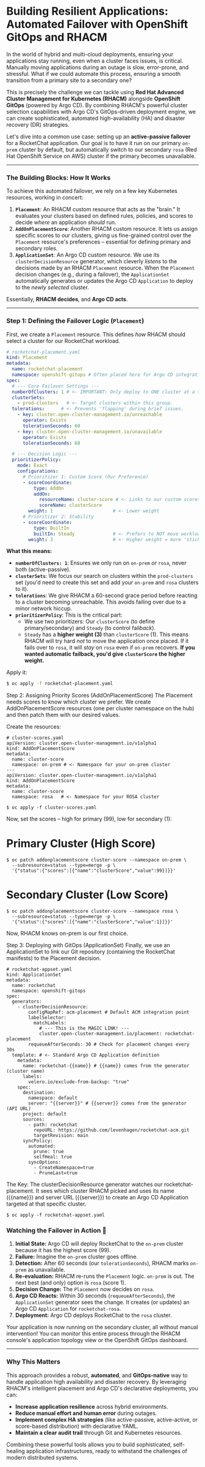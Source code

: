 # Building Resilient Applications: Automated Failover with OpenShift GitOps and RHACM

In the world of hybrid and multi-cloud deployments, ensuring your applications stay running, even when a cluster faces issues, is critical. Manually moving applications during an outage is slow, error-prone, and stressful. What if we could automate this process, ensuring a smooth transition from a primary site to a secondary one?

This is precisely the challenge we can tackle using **Red Hat Advanced Cluster Management for Kubernetes (RHACM)** alongside **OpenShift GitOps** (powered by Argo CD). By combining RHACM's powerful cluster selection capabilities with Argo CD's GitOps-driven deployment engine, we can create sophisticated, automated high-availability (HA) and disaster recovery (DR) strategies.

Let's dive into a common use case: setting up an **active-passive failover** for a RocketChat application. Our goal is to have it run on our primary `on-prem` cluster by default, but automatically switch to our secondary `rosa` (Red Hat OpenShift Service on AWS) cluster if the primary becomes unavailable.

---

### The Building Blocks: How It Works

To achieve this automated failover, we rely on a few key Kubernetes resources, working in concert:

1.  **`Placement`**: An RHACM custom resource that acts as the "brain." It evaluates your clusters based on defined rules, policies, and scores to decide *where* an application *should* run.
2.  **`AddOnPlacementScore`**: Another RHACM custom resource. It lets us assign specific scores to our clusters, giving us fine-grained control over the `Placement` resource's preferences – essential for defining primary and secondary roles.
3.  **`ApplicationSet`**: An Argo CD custom resource. We use its `clusterDecisionResource` generator, which cleverly *listens* to the decisions made by an RHACM `Placement` resource. When the `Placement` decision changes (e.g., during a failover), the `ApplicationSet` automatically generates or updates the Argo CD `Application` to deploy to the *newly selected* cluster.

Essentially, **RHACM decides**, and **Argo CD acts**.

---

### Step 1: Defining the Failover Logic (`Placement`)

First, we create a `Placement` resource. This defines *how* RHACM should select a cluster for our RocketChat workload.

```yaml
# rocketchat-placement.yaml
kind: Placement
metadata:
  name: rocketchat-placement
  namespace: openshift-gitops # Often placed here for Argo CD integration
spec:
  # --- Core Failover Settings ---
  numberOfClusters: 1 # <- IMPORTANT: Only deploy to ONE cluster at a time.
  clusterSets:
    - prod-clusters   # <- Target clusters within this group.
  tolerations:      # <- Prevents 'flapping' during brief issues.
    - key: cluster.open-cluster-management.io/unreachable
      operator: Exists
      tolerationSeconds: 60
    - key: cluster.open-cluster-management.io/unavailable
      operator: Exists
      tolerationSeconds: 60

  # --- Decision Logic ---
  prioritizerPolicy:
    mode: Exact
    configurations:
      # Prioritizer 1: Custom Score (Our Preference)
      - scoreCoordinate:
          type: AddOn
          addOn:
            resourceName: cluster-score # <- Links to our custom scores
            scoreName: clusterScore
        weight: 1                      # <- Lower weight
      # Prioritizer 2: Stability
      - scoreCoordinate:
          type: BuiltIn
          builtIn: Steady              # <- Prefers to NOT move workloads
        weight: 3                      # <- Higher weight = more 'sticky'
```

**What this means:**

* **`numberOfClusters: 1`**: Ensures we only run on `on-prem` *or* `rosa`, never both (active-passive).
* **`clusterSets`**: We focus our search on clusters within the `prod-clusters` set (you'd need to create this set and add your `on-prem` and `rosa` clusters to it).
* **`tolerations`**: We give RHACM a 60-second grace period before reacting to a cluster becoming unreachable. This avoids failing over due to a minor network hiccup.
* **`prioritizerPolicy`**: This is the critical part:
    * We use two prioritizers: Our `clusterScore` (to define primary/secondary) and `Steady` (to control fail*back*).
    * `Steady` has a **higher weight (3)** than `clusterScore` (1). This means RHACM will try hard *not* to move the application once placed. If it fails over to `rosa`, it will *stay* on `rosa` even if `on-prem` recovers. **If you wanted automatic failback, you'd give `clusterScore` the higher weight.**

Apply it:

```bash
$ oc apply -f rocketchat-placement.yaml
```


Step 2: Assigning Priority Scores (AddOnPlacementScore)
The Placement needs scores to know which cluster we prefer. We create AddOnPlacementScore resources (one per cluster namespace on the hub) and then patch them with our desired values.

Create the resources:

```
# cluster-scores.yaml
apiVersion: cluster.open-cluster-management.io/v1alpha1
kind: AddOnPlacementScore
metadata:
  name: cluster-score
  namespace: on-prem # <- Namespace for your on-prem cluster
---
apiVersion: cluster.open-cluster-management.io/v1alpha1
kind: AddOnPlacementScore
metadata:
  name: cluster-score
  namespace: rosa   # <- Namespace for your ROSA cluster
```

```
$ oc apply -f cluster-scores.yaml
```

Now, set the scores – high for primary (99), low for secondary (1):


# Primary Cluster (High Score)
```
$ oc patch addonplacementscore cluster-score --namespace on-prem \
  --subresource=status --type=merge -p \
  '{"status":{"scores":[{"name":"clusterScore","value":99}]}}'
```
# Secondary Cluster (Low Score)

```
$ oc patch addonplacementscore cluster-score --namespace rosa \
  --subresource=status --type=merge -p \
  '{"status":{"scores":[{"name":"clusterScore","value":1}]}}'
```

Now, RHACM knows on-prem is our first choice.

Step 3: Deploying with GitOps (ApplicationSet)
Finally, we use an ApplicationSet to link our Git repository (containing the RocketChat manifests) to the Placement decision.

```
# rocketchat-appset.yaml
kind: ApplicationSet
metadata:
  name: rocketchat
  namespace: openshift-gitops
spec:
  generators:
    - clusterDecisionResource:
        configMapRef: acm-placement # Default ACM integration point
        labelSelector:
          matchLabels:
            # --- This is the MAGIC LINK! ---
            cluster.open-cluster-management.io/placement: rocketchat-placement
        requeueAfterSeconds: 30 # Check for placement changes every 30s
  template: # <- Standard Argo CD Application definition
    metadata:
      name: rocketchat-{{name}} # {{name}} comes from the generator (cluster name)
      labels:
        velero.io/exclude-from-backup: "true"
    spec:
      destination:
        namespace: default
        server: "{{server}}" # {{server}} comes from the generator (API URL)
      project: default
      sources:
        - path: rocketchat
          repoURL: https://github.com/levenhagen/rocketchat-acm.git
          targetRevision: main
      syncPolicy:
        automated:
          prune: true
          selfHeal: true
        syncOptions:
          - CreateNamespace=true
          - PruneLast=true
```

The Key: The clusterDecisionResource generator watches our rocketchat-placement. It sees which cluster RHACM picked and uses its name ({{name}}) and server URL ({{server}}) to create an Argo CD Application targeted at that specific cluster.

```
$ oc apply -f rocketchat-appset.yaml
```

### Watching the Failover in Action 🚀

1.  **Initial State:** Argo CD will deploy RocketChat to the `on-prem` cluster because it has the highest score (99).
2.  **Failure:** Imagine the `on-prem` cluster goes offline.
3.  **Detection:** After 60 seconds (our `tolerationSeconds`), RHACM marks `on-prem` as unavailable.
4.  **Re-evaluation:** RHACM re-runs the `Placement` logic. `on-prem` is out. The next best (and only) option is `rosa` (score 1).
5.  **Decision Change:** The `Placement` now decides on `rosa`.
6.  **Argo CD Reacts:** Within 30 seconds (`requeueAfterSeconds`), the `ApplicationSet` generator sees the change. It creates (or updates) an Argo CD `Application` for `rocketchat-rosa`.
7.  **Deployment:** Argo CD deploys RocketChat to the `rosa` cluster.

Your application is now running on the secondary cluster, all without manual intervention! You can monitor this entire process through the RHACM console's application topology view or the OpenShift GitOps dashboard.

---

### Why This Matters

This approach provides a robust, **automated**, and **GitOps-native** way to handle application high availability and disaster recovery. By leveraging RHACM's intelligent placement and Argo CD's declarative deployments, you can:

* **Increase application resilience** across hybrid environments.
* **Reduce manual effort and human error** during outages.
* **Implement complex HA strategies** (like active-passive, active-active, or score-based distribution) with declarative YAML.
* **Maintain a clear audit trail** through Git and Kubernetes resources.

Combining these powerful tools allows you to build sophisticated, self-healing application infrastructures, ready to withstand the challenges of modern distributed systems.


